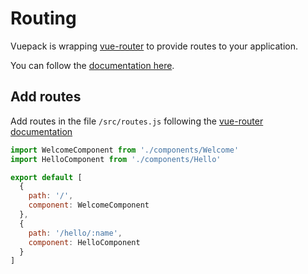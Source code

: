 # Routing

Vuepack is wrapping [vue-router](https://github.com/vuejs/vue-router) to provide routes to your application.

You can follow the [documentation here](http://router.vuejs.org/en/index.html).

## Add routes

Add routes in the file `/src/routes.js` following the [vue-router documentation](http://router.vuejs.org/en/index.html)

```javascript
import WelcomeComponent from './components/Welcome'
import HelloComponent from './components/Hello'

export default [
  {
    path: '/',
    component: WelcomeComponent
  },
  {
    path: '/hello/:name',
    component: HelloComponent
  }
]
```
